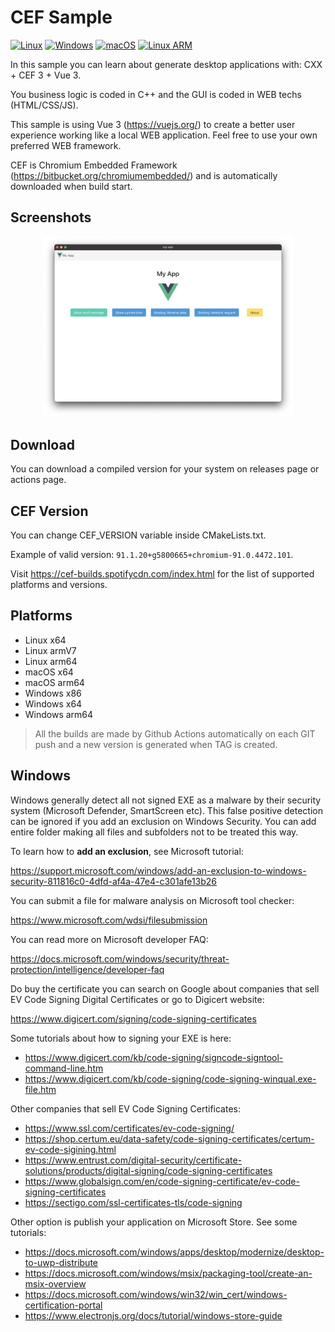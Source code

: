 # CEF Sample

[![Linux](https://github.com/paulo-coutinho/cef-sample/actions/workflows/linux.yml/badge.svg)](https://github.com/paulo-coutinho/cef-sample/actions/workflows/linux.yml)
[![Windows](https://github.com/paulo-coutinho/cef-sample/actions/workflows/windows.yml/badge.svg)](https://github.com/paulo-coutinho/cef-sample/actions/workflows/windows.yml)
[![macOS](https://github.com/paulo-coutinho/cef-sample/actions/workflows/macos.yml/badge.svg)](https://github.com/paulo-coutinho/cef-sample/actions/workflows/macos.yml)
[![Linux ARM](https://github.com/paulo-coutinho/cef-sample/actions/workflows/linux-arm.yml/badge.svg)](https://github.com/paulo-coutinho/cef-sample/actions/workflows/linux-arm.yml)

In this sample you can learn about generate desktop applications with: CXX + CEF 3 + Vue 3.

You business logic is coded in C++ and the GUI is coded in WEB techs (HTML/CSS/JS).

This sample is using Vue 3 (https://vuejs.org/) to create a better user experience working like a local WEB application. Feel free to use your own preferred WEB framework.

CEF is Chromium Embedded Framework (https://bitbucket.org/chromiumembedded/) and is automatically downloaded when build start.

## Screenshots

<p align="center">
    <img src="extras/screenshots/app.png?rnd=2021-06-29" alt="screenshot" style="max-width: 400px">
</p>

## Download

You can download a compiled version for your system on releases page or actions page.

## CEF Version

You can change CEF_VERSION variable inside CMakeLists.txt.

Example of valid version: `91.1.20+g5800665+chromium-91.0.4472.101`.

Visit https://cef-builds.spotifycdn.com/index.html for the list of supported platforms and versions.

## Platforms

* Linux x64
* Linux armV7
* Linux arm64
* macOS x64
* macOS arm64
* Windows x86
* Windows x64
* Windows arm64

> All the builds are made by Github Actions automatically on each GIT push and a new version is generated when TAG is created.

## Windows

Windows generally detect all not signed EXE as a malware by their security system (Microsoft Defender, SmartScreen etc). This false positive detection can be ignored if you add an exclusion on Windows Security. You can add entire folder making all files and subfolders not to be treated this way.

To learn how to **add an exclusion**, see Microsoft tutorial:

https://support.microsoft.com/windows/add-an-exclusion-to-windows-security-811816c0-4dfd-af4a-47e4-c301afe13b26

You can submit a file for malware analysis on Microsoft tool checker:

https://www.microsoft.com/wdsi/filesubmission

You can read more on Microsoft developer FAQ:

https://docs.microsoft.com/windows/security/threat-protection/intelligence/developer-faq

Do buy the certificate you can search on Google about companies that sell EV Code Signing Digital Certificates or go to Digicert website:

https://www.digicert.com/signing/code-signing-certificates

Some tutorials about how to signing your EXE is here:

* https://www.digicert.com/kb/code-signing/signcode-signtool-command-line.htm
* https://www.digicert.com/kb/code-signing/code-signing-winqual.exe-file.htm

Other companies that sell EV Code Signing Certificates:

* https://www.ssl.com/certificates/ev-code-signing/
* https://shop.certum.eu/data-safety/code-signing-certificates/certum-ev-code-sigining.html
* https://www.entrust.com/digital-security/certificate-solutions/products/digital-signing/code-signing-certificates
* https://www.globalsign.com/en/code-signing-certificate/ev-code-signing-certificates
* https://sectigo.com/ssl-certificates-tls/code-signing

Other option is publish your application on Microsoft Store. See some tutorials:

* https://docs.microsoft.com/windows/apps/desktop/modernize/desktop-to-uwp-distribute
* https://docs.microsoft.com/windows/msix/packaging-tool/create-an-msix-overview
* https://docs.microsoft.com/windows/win32/win_cert/windows-certification-portal
* https://www.electronjs.org/docs/tutorial/windows-store-guide
